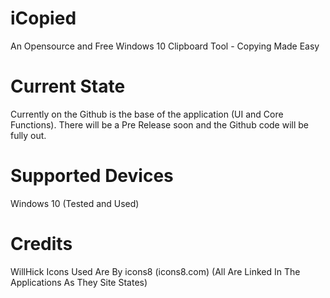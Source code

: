 # iCopied
An Opensource and Free Windows 10 Clipboard Tool - Copying Made Easy

# Current State
Currently on the Github is the base of the application (UI and Core Functions). There will be a Pre Release soon and the Github code will be fully out.

# Supported Devices
Windows 10 (Tested and Used)

# Credits
WillHick
Icons Used Are By icons8 (icons8.com) (All Are Linked In The Applications As They Site States)
